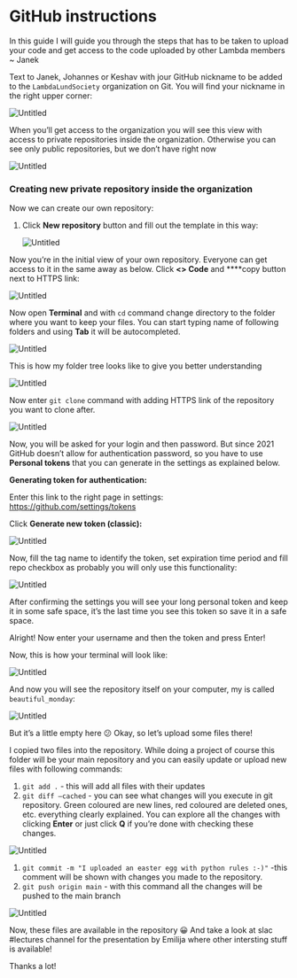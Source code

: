 # GitHub instructions

In this guide I will guide you through the steps that has to be taken to upload your code and get access to the code uploaded by other Lambda members ~ Janek

Text to Janek, Johannes or Keshav with jour GitHub nickname to be added to the `LambdaLundSociety` organization on Git. You will find your nickname in the right upper corner:

![Untitled](GitHub%20instructions%20736af4d4964c43b08b132159fbc04f26/Untitled.png)

When you’ll get access to the organization you will see this view with access to private repositories inside the organization. Otherwise you can see only public repositories, but we don’t have right now

![Untitled](GitHub%20instructions%20736af4d4964c43b08b132159fbc04f26/Untitled%201.png)

### Creating new private repository inside the organization

Now we can create our own repository:

1. Click **New repository** button and fill out the template in this way:
    
    ![Untitled](GitHub%20instructions%20736af4d4964c43b08b132159fbc04f26/Untitled%202.png)
    

Now you’re in the initial view of your own repository. Everyone can get access to it in the same away as below. Click **<> Code** and ****copy button next to HTTPS link: 

![Untitled](GitHub%20instructions%20736af4d4964c43b08b132159fbc04f26/Untitled%203.png)

Now open **Terminal**  and with `cd`  command change directory to the folder where you want to keep your files. You can start typing name of following folders and using **Tab** it will be autocompleted. 

![Untitled](GitHub%20instructions%20736af4d4964c43b08b132159fbc04f26/Untitled%204.png)

This is how my folder tree looks like to give you better understanding

![Untitled](GitHub%20instructions%20736af4d4964c43b08b132159fbc04f26/Untitled%205.png)

Now enter `git clone` command with adding HTTPS link of the repository you want to clone after. 

![Untitled](GitHub%20instructions%20736af4d4964c43b08b132159fbc04f26/Untitled%206.png)

Now, you will be asked for your login and then password. But since 2021 GitHub doesn’t allow for authentication password, so you have to use **Personal tokens** that you can generate in the settings as explained below.

**Generating token for authentication:**

Enter this link to the right page in settings: https://github.com/settings/tokens  

Click **********************************************************Generate new token (classic):********************************************************** 

![Untitled](GitHub%20instructions%20736af4d4964c43b08b132159fbc04f26/Untitled%207.png)

Now, fill the tag name to identify the token, set expiration time period and fill repo checkbox as probably you will only use this functionality:

![Untitled](GitHub%20instructions%20736af4d4964c43b08b132159fbc04f26/Untitled%208.png)

After confirming the settings you will see your long personal token and keep it in some safe space, it’s the last time you see this token so save it in a safe space. 

Alright! Now enter your username and then the token and press Enter!

Now, this is how your terminal will look like:

![Untitled](GitHub%20instructions%20736af4d4964c43b08b132159fbc04f26/Untitled%209.png)

And now you will see the repository itself on your computer, my is called `beautiful_monday`:

![Untitled](GitHub%20instructions%20736af4d4964c43b08b132159fbc04f26/Untitled%2010.png)

But it’s a little empty here 😕 Okay, so let’s upload some files there!

I copied two files into the repository. While doing a project of course this folder will be your main repository and you can easily update or upload new files with following commands:

1. `git add .` - this will add all files with their updates 
2. `git diff —cached` - you can see what changes will you execute in git repository. Green coloured are new lines, red coloured are deleted ones, etc. everything clearly explained. You can explore all the changes with clicking **Enter** or just click **Q** if you’re done with checking these changes. 

![Untitled](GitHub%20instructions%20736af4d4964c43b08b132159fbc04f26/Untitled%2011.png)

1. `git commit -m "I uploaded an easter egg with python rules :-)"` -this comment will be shown with changes you made to the repository.
2. `git push origin main` - with this command all the changes will be pushed to the main branch

![Untitled](GitHub%20instructions%20736af4d4964c43b08b132159fbc04f26/Untitled%2012.png)

Now, these files are available in the repository 😀
And take a look at slac #lectures channel for the presentation by Emilija where other intersting stuff is available!

Thanks a lot!